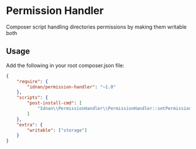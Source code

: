 # Permission Handler

Composer script handling directories permissions by making them writable both

## Usage

Add the following in your root composer.json file:

```json
{
    "require": {
        "idnan/permission-handler": "~1.0"
    },
    "scripts": {
        "post-install-cmd": [
            "Idnan\\PermissionHandler\\PermissionHandler::setPermissions"
        ]
    },
    "extra": {
        "writable": ["storage"]
    }
}
```
